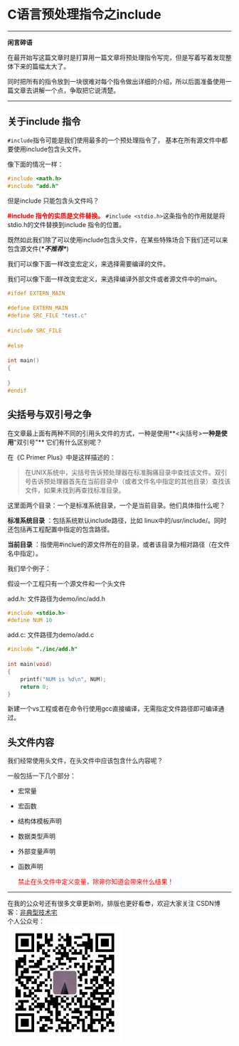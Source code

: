 # C语言预处理指令之include

---

**闲言碎语**

在最开始写这篇文章时是打算用一篇文章将预处理指令写完，但是写着写着发现整体下来的篇幅太大了。 

同时把所有的指令放到一块很难对每个指令做出详细的介绍，所以后面准备使用一篇文章去讲解一个点，争取把它说清楚。

---
## 关于include 指令

```#include```指令可能是我们使用最多的一个预处理指令了， 基本在所有源文件中都要使用include包含头文件。

像下面的情况一样：

 ```c
#include <math.h> 
#include "add.h"
 ```



但是include 只能包含头文件吗？

**<font color=red >#include 指令的实质是文件替换。</font>**
```#include <stdio.h>```这条指令的作用就是将stdio.h的文件替换到include 指令的位置。

既然如此我们除了可以使用include包含头文件，在某些特殊场合下我们还可以来包含源文件(***\*不推荐\****)

我们可以像下面一样改变宏定义，来选择需要编译的文件。

我们可以像下面一样改变宏定义，来选择编译外部文件或者源文件中的main。

```c
#ifdef EXTERN_MAIN

#define EXTERN_MAIN
#define SRC_FILE "test.c"

#include SRC_FILE

#else

int main()
{

}
#endif
```

## 尖括号与双引号之争

在文章最上面有两种不同的引用头文件的方式，一种是使用**<尖括号>**一种是使用**"双引号"** 它们有什么区别呢？

在《C Primer Plus》中是这样描述的：

> 在UNIX系统中，尖括号告诉预处理器在标准胸痛目录中查找该文件。双引号告诉预处理器首先在当前目录中（或者文件名中指定的其他目录）查找该文件，如果未找到再查找标准目录。

这里面两个目录：一个是标准系统目录，一个是当前目录。他们具体指什么呢？

**标准系统目录** ：包括系统默认include路径，比如 linux中的/usr/include/。同时还包括再工程配置中指定的包含路径。

**当前目录** ：指使用#inclue的源文件所在的目录，或者该目录为相对路径（在文件名中指定）。

我们举个例子：

假设一个工程只有一个源文件和一个头文件

add.h: 文件路径为demo/inc/add.h

```c
#include <stdio.h>
#define NUM 10

```

add.c:  文件路径为demo/add.c

```c
#include "./inc/add.h"

int main(void)
{
    printf("NUM is %d\n", NUM);
    return 0;
}

```

新建一个vs工程或者在命令行使用gcc直接编译，无需指定文件路径即可编译通过。

## 头文件内容

我们经常使用头文件，在头文件中应该包含什么内容呢？

一般包括一下几个部分：

* 宏常量

* 宏函数

* 结构体模板声明

* 数据类型声明

* 外部变量声明

* 函数声明

  <font color=red>禁止在头文件中定义变量，除非你知道会带来什么结果！</font>

---
在我的公众号还有很多文章更新哟，排版也更好看😎，欢迎大家关注
CSDN博客：[非典型技术宅](https://blog.csdn.net/mirco_mcu)  
个人公众号：  
![非典型技术宅](../picture/非典型技术宅.jpg)
